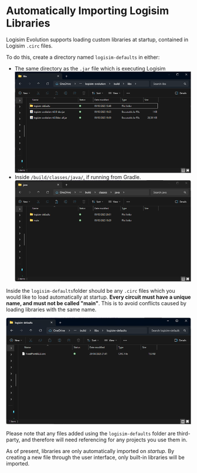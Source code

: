 ﻿# Automatically Importing Logisim Libraries

Logisim Evolution supports loading custom libraries at startup, contained in Logisim `.circ` files.

To do this, create a directory named `logisim-defaults` in either:

- The same directory as the `.jar` file which is executing Logisim
  ![Where the logisim-defaults folder goes, if executing from a JAR file.](img/logisim-defaults-jar.png)
- Inside `/build/classes/java/`, if running from Gradle. ![Where the logisim-defaults folder goes, if running from Gradle.](img/logisim-defaults-build.png)

Inside the `logisim-defaults`folder should be any `.circ` files which you would like to load automatically at startup.
**Every circuit must have a unique name, and must not be called
"main"**. This is to avoid conflicts caused by loading libraries with the same name.

![An example of a CIRC file in the logisim-defaults folder](img/logisim-defaults-folder.png)

Please note that any files added using the `logisim-defaults` folder are third-party,
and therefore will need referencing for any projects you use them in.

As of present, libraries are only automatically imported on *startup*. By creating a new file through the user interface,
only built-in libraries will be imported.